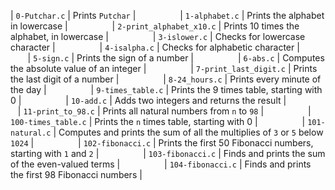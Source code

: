 | `0-Putchar.c` | Prints `Putchar` |
                
| `1-alphabet.c` | Prints the alphabet in lowercase |
                
| `2-print_alphabet_x10.c` | Prints 10 times the alphabet, in lowercase |
                
| `3-islower.c` | Checks for lowercase character |
                
| `4-isalpha.c` | Checks for alphabetic character |
                
| `5-sign.c` | Prints the sign of a number |
                
| `6-abs.c` | Computes the absolute value of an integer |
                
| `7-print_last_digit.c` | Prints the last digit of a number |
                
| `8-24_hours.c` | Prints every minute of the day |
                
| `9-times_table.c` | Prints the 9 times table, starting with 0 |
                
| `10-add.c` | Adds two integers and returns the result |
                
| `11-print_to_98.c` | Prints all natural numbers from `n` to `98` |
                
| `100-times_table.c` | Prints the `n` times table, starting with 0 |
                
| `101-natural.c` | Computes and prints the sum of all the multiplies of `3` or `5` below `1024` |
                
| `102-fibonacci.c` | Prints the first 50 Fibonacci numbers, starting with `1` and `2` |
                
| `103-fibonacci.c` | Finds and prints the sum of the even-valued terms |
                
| `104-fibonacci.c` | Finds and prints the first 98 Fibonacci numbers |

